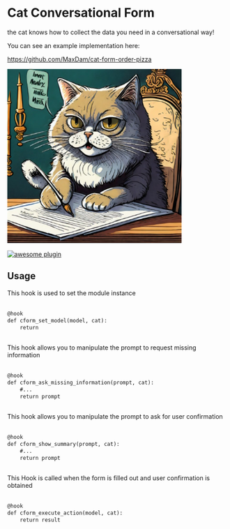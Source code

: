 # Cat Conversational Form

the cat knows how to collect the data you need in a conversational way!

You can see an example implementation here:

https://github.com/MaxDam/cat-form-order-pizza


<img src="./img/thumb.jpg" width=400>

[![awesome plugin](https://custom-icon-badges.demolab.com/static/v1?label=&message=awesome+plugin&color=383938&style=for-the-badge&logo=cheshire_cat_ai)](https://)  


## Usage

This hook is used to set the module instance
<pre>
<code>
@hook
def cform_set_model(model, cat):
    return <instance of module>
</code>
</pre>

This hook allows you to manipulate the 
prompt to request missing information
<pre>
<code>	
@hook
def cform_ask_missing_information(prompt, cat):
	#...
    return prompt
</code>
</pre>
	
This hook allows you to manipulate 
the prompt to ask for user confirmation
<pre>
<code>
@hook
def cform_show_summary(prompt, cat):
	#...
    return prompt
</code>
</pre>

This Hook is called when the form is filled out 
and user confirmation is obtained
<pre>
<code>
@hook
def cform_execute_action(model, cat):
	return result
</code>
</pre>
